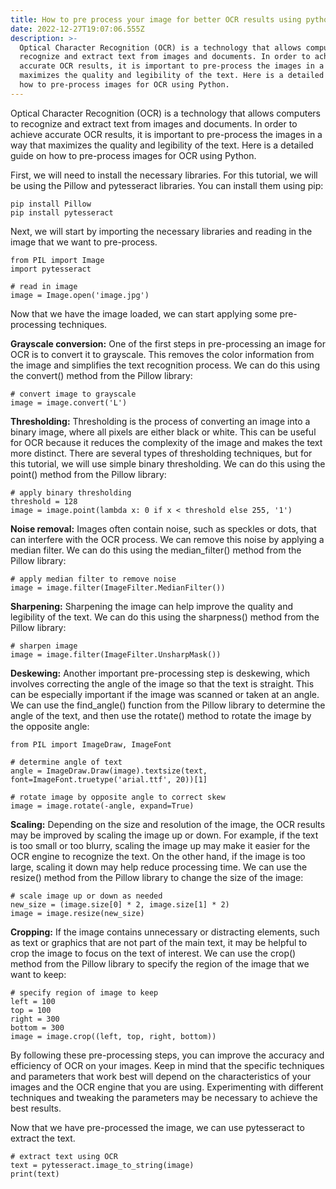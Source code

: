 ```yaml
---
title: How to pre process your image for better OCR results using python
date: 2022-12-27T19:07:06.555Z
description: >-
  Optical Character Recognition (OCR) is a technology that allows computers to
  recognize and extract text from images and documents. In order to achieve
  accurate OCR results, it is important to pre-process the images in a way that
  maximizes the quality and legibility of the text. Here is a detailed guide on
  how to pre-process images for OCR using Python.
---
```

Optical Character Recognition (OCR) is a technology that allows computers to recognize and extract text from images and documents. In order to achieve accurate OCR results, it is important to pre-process the images in a way that maximizes the quality and legibility of the text. Here is a detailed guide on how to pre-process images for OCR using Python.

First, we will need to install the necessary libraries. For this tutorial, we will be using the Pillow and pytesseract libraries. You can install them using pip:

```
pip install Pillow
pip install pytesseract
```

Next, we will start by importing the necessary libraries and reading in the image that we want to pre-process.

```
from PIL import Image
import pytesseract

# read in image
image = Image.open('image.jpg')
```

Now that we have the image loaded, we can start applying some pre-processing techniques.

**Grayscale conversion:** One of the first steps in pre-processing an image for OCR is to convert it to grayscale. This removes the color information from the image and simplifies the text recognition process. We can do this using the convert() method from the Pillow library:

```
# convert image to grayscale
image = image.convert('L')
```

**Thresholding:** Thresholding is the process of converting an image into a binary image, where all pixels are either black or white. This can be useful for OCR because it reduces the complexity of the image and makes the text more distinct. There are several types of thresholding techniques, but for this tutorial, we will use simple binary thresholding. We can do this using the point() method from the Pillow library:

```
# apply binary thresholding
threshold = 128
image = image.point(lambda x: 0 if x < threshold else 255, '1')
```

**Noise removal:** Images often contain noise, such as speckles or dots, that can interfere with the OCR process. We can remove this noise by applying a median filter. We can do this using the median_filter() method from the Pillow library:

```
# apply median filter to remove noise
image = image.filter(ImageFilter.MedianFilter())
```

**Sharpening:** Sharpening the image can help improve the quality and legibility of the text. We can do this using the sharpness() method from the Pillow library:

```
# sharpen image
image = image.filter(ImageFilter.UnsharpMask())
```

**Deskewing:** Another important pre-processing step is deskewing, which involves correcting the angle of the image so that the text is straight. This can be especially important if the image was scanned or taken at an angle. We can use the find_angle() function from the Pillow library to determine the angle of the text, and then use the rotate() method to rotate the image by the opposite angle:

```
from PIL import ImageDraw, ImageFont

# determine angle of text
angle = ImageDraw.Draw(image).textsize(text, font=ImageFont.truetype('arial.ttf', 20))[1]

# rotate image by opposite angle to correct skew
image = image.rotate(-angle, expand=True)
```

**Scaling:** Depending on the size and resolution of the image, the OCR results may be improved by scaling the image up or down. For example, if the text is too small or too blurry, scaling the image up may make it easier for the OCR engine to recognize the text. On the other hand, if the image is too large, scaling it down may help reduce processing time. We can use the resize() method from the Pillow library to change the size of the image:

```
# scale image up or down as needed
new_size = (image.size[0] * 2, image.size[1] * 2)
image = image.resize(new_size)
```

**Cropping:** If the image contains unnecessary or distracting elements, such as text or graphics that are not part of the main text, it may be helpful to crop the image to focus on the text of interest. We can use the crop() method from the Pillow library to specify the region of the image that we want to keep:

```
# specify region of image to keep
left = 100
top = 100
right = 300
bottom = 300
image = image.crop((left, top, right, bottom))
```

By following these pre-processing steps, you can improve the accuracy and efficiency of OCR on your images. Keep in mind that the specific techniques and parameters that work best will depend on the characteristics of your images and the OCR engine that you are using. Experimenting with different techniques and tweaking the parameters may be necessary to achieve the best results.

Now that we have pre-processed the image, we can use pytesseract to extract the text.

```
# extract text using OCR
text = pytesseract.image_to_string(image)
print(text)
```
